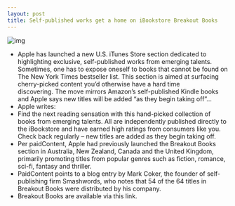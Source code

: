 ```yaml
---
layout: post
title: Self-published works get a home on iBookstore Breakout Books
---
```

![img](http://media.idownloadblog.com/wp-content/uploads/2013/02/iTunes-Breakout-Books.jpg)
* Apple has launched a new U.S. iTunes Store section dedicated to highlighting exclusive, self-published works from emerging talents. Sometimes, one has to expose oneself to books that cannot be found on The New York Times bestseller list. This section is aimed at surfacing cherry-picked content you’d otherwise have a hard time discovering. The move mirrors Amazon’s self-published Kindle books and Apple says new titles will be added “as they begin taking off”…
* Apple writes:
* Find the next reading sensation with this hand-picked collection of books from emerging talents. All are independently published directly to the iBookstore and have earned high ratings from consumers like you. Check back regularly – new titles are added as they begin taking off.
* Per paidContent, Apple had previously launched the Breakout Books section in Australia, New Zealand, Canada and the United Kingdom, primarily promoting titles from popular genres such as fiction, romance, sci-fi, fantasy and thriller.
* PaidContent points to a blog entry by Mark Coker, the founder of self-publishing firm Smashwords, who notes that 54 of the 64 titles in Breakout Books were distributed by his company.
* Breakout Books are available via this link.

